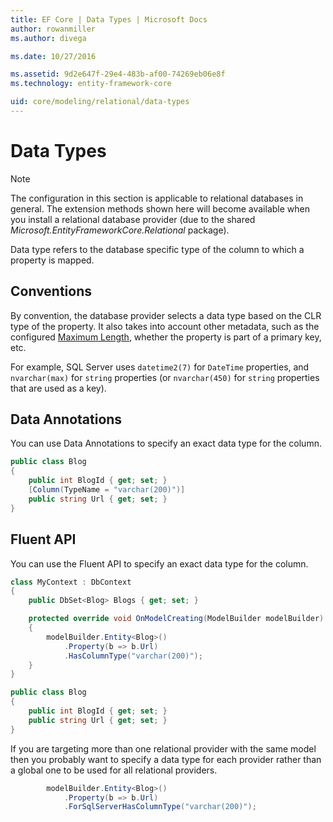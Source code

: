```yaml
---
title: EF Core | Data Types | Microsoft Docs
author: rowanmiller
ms.author: divega

ms.date: 10/27/2016

ms.assetid: 9d2e647f-29e4-483b-af00-74269eb06e8f
ms.technology: entity-framework-core

uid: core/modeling/relational/data-types
---
```

# Data Types

> [!NOTE]
> The configuration in this section is applicable to relational databases in general. The extension methods shown here will become available when you install a relational database provider (due to the shared *Microsoft.EntityFrameworkCore.Relational* package).

Data type refers to the database specific type of the column to which a property is mapped.

## Conventions

By convention, the database provider selects a data type based on the CLR type of the property. It also takes into account other metadata, such as the configured [Maximum Length](../max-length.md), whether the property is part of a primary key, etc.

For example, SQL Server uses `datetime2(7)` for `DateTime` properties, and `nvarchar(max)` for `string` properties (or `nvarchar(450)` for `string` properties that are used as a key).

## Data Annotations

You can use Data Annotations to specify an exact data type for the column.

<!-- [!code-csharp[Main](samples/core/relational/Modeling/DataAnnotations/Samples/Relational/DataType.cs?highlight=4)] -->
``` csharp
public class Blog
{
    public int BlogId { get; set; }
    [Column(TypeName = "varchar(200)")]
    public string Url { get; set; }
}
```

## Fluent API

You can use the Fluent API to specify an exact data type for the column.

<!-- [!code-csharp[Main](samples/core/relational/Modeling/FluentAPI/Samples/Relational/DataType.cs?highlight=7,8,9)] -->
``` csharp
class MyContext : DbContext
{
    public DbSet<Blog> Blogs { get; set; }

    protected override void OnModelCreating(ModelBuilder modelBuilder)
    {
        modelBuilder.Entity<Blog>()
            .Property(b => b.Url)
            .HasColumnType("varchar(200)");
    }
}

public class Blog
{
    public int BlogId { get; set; }
    public string Url { get; set; }
}
```

If you are targeting more than one relational provider with the same model then you probably want to specify a data type for each provider rather than a global one to be used for all relational providers.

<!-- [!code-csharp[Main](samples/core/relational/Modeling/FluentAPI/Samples/Relational/DataTypeForProvider.cs?highlight=3)] -->
``` csharp
        modelBuilder.Entity<Blog>()
            .Property(b => b.Url)
            .ForSqlServerHasColumnType("varchar(200)");
```
